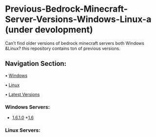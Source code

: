 # Previous-Bedrock-Minecraft-Server-Versions-Windows-Linux-a (under devolopment)
Can't find older versions of bedrock minecraft servers both Windows &Linux? this repository contains ton of previous versions.

## Navigation Section:
• [Windows](#Windows-Servers)

• [Linux](#Linux-Servers) 

• [Latest Versions](https://www.minecraft.net/en-us/download/server/bedrock)

<a name="Windows-Servers"></a> 
### Windows Servers:
* [1.6.1.0](https://minecraft.net/bedrockdedicatedserver/bin-win/bedrock-server-1.6.1.0.zip)
*[1.6]()

<a name="Linux-Servers"></a> 
### Linux Servers: